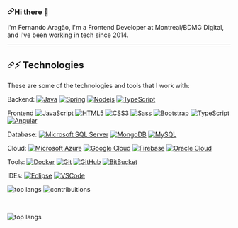 <article class="markdown-body entry-content container-lg f5" itemprop="text"><h3 dir="auto"><a id="user-content-hi-there-" class="anchor" aria-hidden="true" tabindex="-1" href="#hi-there-"><svg class="octicon octicon-link" viewBox="0 0 16 16" version="1.1" width="16" height="16" aria-hidden="true"><path d="m7.775 3.275 1.25-1.25a3.5 3.5 0 1 1 4.95 4.95l-2.5 2.5a3.5 3.5 0 0 1-4.95 0 .751.751 0 0 1 .018-1.042.751.751 0 0 1 1.042-.018 1.998 1.998 0 0 0 2.83 0l2.5-2.5a2.002 2.002 0 0 0-2.83-2.83l-1.25 1.25a.751.751 0 0 1-1.042-.018.751.751 0 0 1-.018-1.042Zm-4.69 9.64a1.998 1.998 0 0 0 2.83 0l1.25-1.25a.751.751 0 0 1 1.042.018.751.751 0 0 1 .018 1.042l-1.25 1.25a3.5 3.5 0 1 1-4.95-4.95l2.5-2.5a3.5 3.5 0 0 1 4.95 0 .751.751 0 0 1-.018 1.042.751.751 0 0 1-1.042.018 1.998 1.998 0 0 0-2.83 0l-2.5 2.5a1.998 1.998 0 0 0 0 2.83Z"></path></svg></a>Hi there 👋</h3>
<p dir="auto">I'm Fernando Aragão,  I'm a Frontend Developer at Montreal/BDMG Digital, and I've been working in tech since 2014.</p>
<hr>
<h2 dir="auto"><a id="user-content--technologies" class="anchor" aria-hidden="true" tabindex="-1" href="#-technologies"><svg class="octicon octicon-link" viewBox="0 0 16 16" version="1.1" width="16" height="16" aria-hidden="true"><path d="m7.775 3.275 1.25-1.25a3.5 3.5 0 1 1 4.95 4.95l-2.5 2.5a3.5 3.5 0 0 1-4.95 0 .751.751 0 0 1 .018-1.042.751.751 0 0 1 1.042-.018 1.998 1.998 0 0 0 2.83 0l2.5-2.5a2.002 2.002 0 0 0-2.83-2.83l-1.25 1.25a.751.751 0 0 1-1.042-.018.751.751 0 0 1-.018-1.042Zm-4.69 9.64a1.998 1.998 0 0 0 2.83 0l1.25-1.25a.751.751 0 0 1 1.042.018.751.751 0 0 1 .018 1.042l-1.25 1.25a3.5 3.5 0 1 1-4.95-4.95l2.5-2.5a3.5 3.5 0 0 1 4.95 0 .751.751 0 0 1-.018 1.042.751.751 0 0 1-1.042.018 1.998 1.998 0 0 0-2.83 0l-2.5 2.5a1.998 1.998 0 0 0 0 2.83Z"></path></svg></a>⚡ Technologies</h2>
<p dir="auto">These are some of the technologies and tools that I work with:</p>
<p dir="auto">Backend:
<a target="_blank" rel="noopener noreferrer nofollow" href="https://camo.githubusercontent.com/751f3544608c65fecbf48a6ad4be2825619f211db05a847b8d57e687a059b37a/68747470733a2f2f696d672e736869656c64732e696f2f62616467652f2d4a6176612d3030373339363f7374796c653d666c61742d737175617265266c6f676f3d6a617661"><img src="https://camo.githubusercontent.com/751f3544608c65fecbf48a6ad4be2825619f211db05a847b8d57e687a059b37a/68747470733a2f2f696d672e736869656c64732e696f2f62616467652f2d4a6176612d3030373339363f7374796c653d666c61742d737175617265266c6f676f3d6a617661" alt="Java" data-canonical-src="https://img.shields.io/badge/-Java-007396?style=flat-square&amp;logo=java" style="max-width: 100%;"></a>
<a target="_blank" rel="noopener noreferrer nofollow" href="https://camo.githubusercontent.com/9ba3764ef459d32f3bd67307cdecb3dfb9970133c87eed873a5f8ac0a98e8f00/68747470733a2f2f696d672e736869656c64732e696f2f62616467652f2d537072696e672d3644423333463f7374796c653d666c61742d737175617265266c6f676f3d737072696e67266c6f676f436f6c6f723d7768697465"><img src="https://camo.githubusercontent.com/9ba3764ef459d32f3bd67307cdecb3dfb9970133c87eed873a5f8ac0a98e8f00/68747470733a2f2f696d672e736869656c64732e696f2f62616467652f2d537072696e672d3644423333463f7374796c653d666c61742d737175617265266c6f676f3d737072696e67266c6f676f436f6c6f723d7768697465" alt="Spring" data-canonical-src="https://img.shields.io/badge/-Spring-6DB33F?style=flat-square&amp;logo=spring&amp;logoColor=white" style="max-width: 100%;"></a>
<a target="_blank" rel="noopener noreferrer nofollow" href="https://camo.githubusercontent.com/03aaab698880ba5353a958bed314d3913137aa86d3ec7308fef56efedf6c4839/68747470733a2f2f696d672e736869656c64732e696f2f62616467652f2d4e6f64656a732d3333393933333f7374796c653d666c61742d737175617265266c6f676f3d4e6f64652e6a73266c6f676f436f6c6f723d7768697465"><img src="https://camo.githubusercontent.com/03aaab698880ba5353a958bed314d3913137aa86d3ec7308fef56efedf6c4839/68747470733a2f2f696d672e736869656c64732e696f2f62616467652f2d4e6f64656a732d3333393933333f7374796c653d666c61742d737175617265266c6f676f3d4e6f64652e6a73266c6f676f436f6c6f723d7768697465" alt="Nodejs" data-canonical-src="https://img.shields.io/badge/-Nodejs-339933?style=flat-square&amp;logo=Node.js&amp;logoColor=white" style="max-width: 100%;"></a>
<a target="_blank" rel="noopener noreferrer nofollow" href="https://camo.githubusercontent.com/fc531b7ec44d5eb08d44dd57078a31ef6f3357bfd40ed63a86b9eab811b8b7ab/68747470733a2f2f696d672e736869656c64732e696f2f62616467652f2d547970655363726970742d3030374143433f7374796c653d666c61742d737175617265266c6f676f3d74797065736372697074266c6f676f436f6c6f723d7768697465"><img src="https://camo.githubusercontent.com/fc531b7ec44d5eb08d44dd57078a31ef6f3357bfd40ed63a86b9eab811b8b7ab/68747470733a2f2f696d672e736869656c64732e696f2f62616467652f2d547970655363726970742d3030374143433f7374796c653d666c61742d737175617265266c6f676f3d74797065736372697074266c6f676f436f6c6f723d7768697465" alt="TypeScript" data-canonical-src="https://img.shields.io/badge/-TypeScript-007ACC?style=flat-square&amp;logo=typescript&amp;logoColor=white" style="max-width: 100%;"></a>
<p dir="auto">Frontend
<a target="_blank" rel="noopener noreferrer nofollow" href="https://camo.githubusercontent.com/6eee5f6e83f1fdb987a4a5707fb989fc10646367244e505ee289b93909c78932/68747470733a2f2f696d672e736869656c64732e696f2f62616467652f2d4a6176615363726970742d626c61636b3f7374796c653d666c61742d737175617265266c6f676f3d6a617661736372697074"><img src="https://camo.githubusercontent.com/6eee5f6e83f1fdb987a4a5707fb989fc10646367244e505ee289b93909c78932/68747470733a2f2f696d672e736869656c64732e696f2f62616467652f2d4a6176615363726970742d626c61636b3f7374796c653d666c61742d737175617265266c6f676f3d6a617661736372697074" alt="JavaScript" data-canonical-src="https://img.shields.io/badge/-JavaScript-black?style=flat-square&amp;logo=javascript" style="max-width: 100%;"></a>
<a target="_blank" rel="noopener noreferrer nofollow" href="https://camo.githubusercontent.com/6010a85175edf5787bba645d2bdad7ec26f41aafce3f5a59569352de55deed74/68747470733a2f2f696d672e736869656c64732e696f2f62616467652f2d48544d4c352d4533344632363f7374796c653d666c61742d737175617265266c6f676f3d68746d6c35266c6f676f436f6c6f723d7768697465"><img src="https://camo.githubusercontent.com/6010a85175edf5787bba645d2bdad7ec26f41aafce3f5a59569352de55deed74/68747470733a2f2f696d672e736869656c64732e696f2f62616467652f2d48544d4c352d4533344632363f7374796c653d666c61742d737175617265266c6f676f3d68746d6c35266c6f676f436f6c6f723d7768697465" alt="HTML5" data-canonical-src="https://img.shields.io/badge/-HTML5-E34F26?style=flat-square&amp;logo=html5&amp;logoColor=white" style="max-width: 100%;"></a>
<a target="_blank" rel="noopener noreferrer nofollow" href="https://camo.githubusercontent.com/1cce2dc4bb406a5019322c3f123da088d108b8ee7cb3a7d7918c9893d6d828f3/68747470733a2f2f696d672e736869656c64732e696f2f62616467652f2d435353332d3135373242363f7374796c653d666c61742d737175617265266c6f676f3d63737333"><img src="https://camo.githubusercontent.com/1cce2dc4bb406a5019322c3f123da088d108b8ee7cb3a7d7918c9893d6d828f3/68747470733a2f2f696d672e736869656c64732e696f2f62616467652f2d435353332d3135373242363f7374796c653d666c61742d737175617265266c6f676f3d63737333" alt="CSS3" data-canonical-src="https://img.shields.io/badge/-CSS3-1572B6?style=flat-square&amp;logo=css3" style="max-width: 100%;"></a>
<a target="_blank" rel="noopener noreferrer nofollow" href="https://camo.githubusercontent.com/40a7829e7827c09f70eb03b3f3725aa0ad9520f22173f8858250ad29f94b1417/68747470733a2f2f696d672e736869656c64732e696f2f62616467652f2d536173732d4343363639393f7374796c653d666c61742d737175617265266c6f676f3d73617373266c6f676f436f6c6f723d7768697465"><img src="https://camo.githubusercontent.com/40a7829e7827c09f70eb03b3f3725aa0ad9520f22173f8858250ad29f94b1417/68747470733a2f2f696d672e736869656c64732e696f2f62616467652f2d536173732d4343363639393f7374796c653d666c61742d737175617265266c6f676f3d73617373266c6f676f436f6c6f723d7768697465" alt="Sass" data-canonical-src="https://img.shields.io/badge/-Sass-CC6699?style=flat-square&amp;logo=sass&amp;logoColor=white" style="max-width: 100%;"></a>
<a target="_blank" rel="noopener noreferrer nofollow" href="https://camo.githubusercontent.com/c29c306b0331bdebcb2009041564b647f11b63914b36026be84d5f446c5cee8b/68747470733a2f2f696d672e736869656c64732e696f2f62616467652f2d426f6f7473747261702d3536334437433f7374796c653d666c61742d737175617265266c6f676f3d626f6f747374726170"><img src="https://camo.githubusercontent.com/c29c306b0331bdebcb2009041564b647f11b63914b36026be84d5f446c5cee8b/68747470733a2f2f696d672e736869656c64732e696f2f62616467652f2d426f6f7473747261702d3536334437433f7374796c653d666c61742d737175617265266c6f676f3d626f6f747374726170" alt="Bootstrap" data-canonical-src="https://img.shields.io/badge/-Bootstrap-563D7C?style=flat-square&amp;logo=bootstrap" style="max-width: 100%;"></a>
<a target="_blank" rel="noopener noreferrer nofollow" href="https://camo.githubusercontent.com/fc531b7ec44d5eb08d44dd57078a31ef6f3357bfd40ed63a86b9eab811b8b7ab/68747470733a2f2f696d672e736869656c64732e696f2f62616467652f2d547970655363726970742d3030374143433f7374796c653d666c61742d737175617265266c6f676f3d74797065736372697074266c6f676f436f6c6f723d7768697465"><img src="https://camo.githubusercontent.com/fc531b7ec44d5eb08d44dd57078a31ef6f3357bfd40ed63a86b9eab811b8b7ab/68747470733a2f2f696d672e736869656c64732e696f2f62616467652f2d547970655363726970742d3030374143433f7374796c653d666c61742d737175617265266c6f676f3d74797065736372697074266c6f676f436f6c6f723d7768697465" alt="TypeScript" data-canonical-src="https://img.shields.io/badge/-TypeScript-007ACC?style=flat-square&amp;logo=typescript&amp;logoColor=white" style="max-width: 100%;"></a>
<a target="_blank" rel="noopener noreferrer nofollow" href="https://camo.githubusercontent.com/81e6e246e94a3cb770e8245a804864ac70645dcef8ac5ec540f284ca163ad2ce/68747470733a2f2f696d672e736869656c64732e696f2f62616467652f2d416e67756c61722d4444303033313f7374796c653d666c61742d737175617265266c6f676f3d616e67756c6172"><img src="https://camo.githubusercontent.com/81e6e246e94a3cb770e8245a804864ac70645dcef8ac5ec540f284ca163ad2ce/68747470733a2f2f696d672e736869656c64732e696f2f62616467652f2d416e67756c61722d4444303033313f7374796c653d666c61742d737175617265266c6f676f3d616e67756c6172" alt="Angular" data-canonical-src="https://img.shields.io/badge/-Angular-DD0031?style=flat-square&amp;logo=angular" style="max-width: 100%;"></a></p>
<p dir="auto">Database:
<a target="_blank" rel="noopener noreferrer nofollow" href="https://camo.githubusercontent.com/a02c22bab08f12834869942459a23f11ad83dad0cdec803420eed0f6a0f82291/68747470733a2f2f696d672e736869656c64732e696f2f62616467652f2d53514c2532305365727665722d4343323932373f7374796c653d666c61742d737175617265266c6f676f3d6d6963726f736f66742d73716c2d736572766572266c6f676f436f6c6f723d7768697465"><img src="https://camo.githubusercontent.com/a02c22bab08f12834869942459a23f11ad83dad0cdec803420eed0f6a0f82291/68747470733a2f2f696d672e736869656c64732e696f2f62616467652f2d53514c2532305365727665722d4343323932373f7374796c653d666c61742d737175617265266c6f676f3d6d6963726f736f66742d73716c2d736572766572266c6f676f436f6c6f723d7768697465" alt="Microsoft SQL Server" data-canonical-src="https://img.shields.io/badge/-SQL%20Server-CC2927?style=flat-square&amp;logo=microsoft-sql-server&amp;logoColor=white" style="max-width: 100%;"></a>
<a target="_blank" rel="noopener noreferrer nofollow" href="https://camo.githubusercontent.com/9de12212f1ed91d989276eea6d5445e7b657cc3b574814eca29afb2fae61aeac/68747470733a2f2f696d672e736869656c64732e696f2f62616467652f2d4d6f6e676f44422d626c61636b3f7374796c653d666c61742d737175617265266c6f676f3d6d6f6e676f6462"><img src="https://camo.githubusercontent.com/9de12212f1ed91d989276eea6d5445e7b657cc3b574814eca29afb2fae61aeac/68747470733a2f2f696d672e736869656c64732e696f2f62616467652f2d4d6f6e676f44422d626c61636b3f7374796c653d666c61742d737175617265266c6f676f3d6d6f6e676f6462" alt="MongoDB" data-canonical-src="https://img.shields.io/badge/-MongoDB-black?style=flat-square&amp;logo=mongodb" style="max-width: 100%;"></a>
<a target="_blank" rel="noopener noreferrer nofollow" href="https://camo.githubusercontent.com/05e27ea54093a1c2a50f5028938e7e2a4fba9e84eb5e9e239af9a06fc14c7b32/68747470733a2f2f696d672e736869656c64732e696f2f62616467652f2d4d7953514c2d3434373941313f7374796c653d666c61742d737175617265266c6f676f3d6d7973716c266c6f676f436f6c6f723d7768697465"><img src="https://camo.githubusercontent.com/05e27ea54093a1c2a50f5028938e7e2a4fba9e84eb5e9e239af9a06fc14c7b32/68747470733a2f2f696d672e736869656c64732e696f2f62616467652f2d4d7953514c2d3434373941313f7374796c653d666c61742d737175617265266c6f676f3d6d7973716c266c6f676f436f6c6f723d7768697465" alt="MySQL" data-canonical-src="https://img.shields.io/badge/-MySQL-4479A1?style=flat-square&amp;logo=mysql&amp;logoColor=white" style="max-width: 100%;"></a></p>
<p dir="auto">Cloud:
<a target="_blank" rel="noopener noreferrer nofollow" href="https://camo.githubusercontent.com/6163ff0fbc1f19ce9047803c8922392bb960128bbc56bf62bb961619866ba4f4/68747470733a2f2f696d672e736869656c64732e696f2f62616467652f4d6963726f736f6674253230417a7572652d3030383944363f7374796c653d666c61742d737175617265266c6f676f3d6d6963726f736f66742d617a757265266c6f676f436f6c6f723d7768697465"><img src="https://camo.githubusercontent.com/6163ff0fbc1f19ce9047803c8922392bb960128bbc56bf62bb961619866ba4f4/68747470733a2f2f696d672e736869656c64732e696f2f62616467652f4d6963726f736f6674253230417a7572652d3030383944363f7374796c653d666c61742d737175617265266c6f676f3d6d6963726f736f66742d617a757265266c6f676f436f6c6f723d7768697465" alt="Microsoft Azure" data-canonical-src="https://img.shields.io/badge/Microsoft%20Azure-0089D6?style=flat-square&amp;logo=microsoft-azure&amp;logoColor=white" style="max-width: 100%;"></a>
<a target="_blank" rel="noopener noreferrer nofollow" href="https://camo.githubusercontent.com/d53823aa9242108880bc32d2a275295427810eeb05833433cf14c3187a4ba4bc/68747470733a2f2f696d672e736869656c64732e696f2f62616467652f476f6f676c65253230436c6f75642d3432383546343f7374796c653d666c61742d737175617265266c6f676f3d676f6f676c652d636c6f7564266c6f676f436f6c6f723d7768697465"><img src="https://camo.githubusercontent.com/d53823aa9242108880bc32d2a275295427810eeb05833433cf14c3187a4ba4bc/68747470733a2f2f696d672e736869656c64732e696f2f62616467652f476f6f676c65253230436c6f75642d3432383546343f7374796c653d666c61742d737175617265266c6f676f3d676f6f676c652d636c6f7564266c6f676f436f6c6f723d7768697465" alt="Google Cloud" data-canonical-src="https://img.shields.io/badge/Google%20Cloud-4285F4?style=flat-square&amp;logo=google-cloud&amp;logoColor=white" style="max-width: 100%;"></a>
<a target="_blank" rel="noopener noreferrer nofollow" href="https://camo.githubusercontent.com/32d52bae953186b8090d1aaa41346692ad3df9b82b03e15d17cca65bcad5d1f6/68747470733a2f2f696d672e736869656c64732e696f2f62616467652f46697265626173652d4646434132383f7374796c653d666c61742d737175617265266c6f676f3d6669726562617365266c6f676f436f6c6f723d7768697465"><img src="https://camo.githubusercontent.com/32d52bae953186b8090d1aaa41346692ad3df9b82b03e15d17cca65bcad5d1f6/68747470733a2f2f696d672e736869656c64732e696f2f62616467652f46697265626173652d4646434132383f7374796c653d666c61742d737175617265266c6f676f3d6669726562617365266c6f676f436f6c6f723d7768697465" alt="Firebase" data-canonical-src="https://img.shields.io/badge/Firebase-FFCA28?style=flat-square&amp;logo=firebase&amp;logoColor=white" style="max-width: 100%;"></a>
<a target="_blank" rel="noopener noreferrer nofollow" href="https://camo.githubusercontent.com/e3137c2b2112485180c0042b39d1df3d587d1766b96495f60ec1bb134c4062f1/68747470733a2f2f696d672e736869656c64732e696f2f62616467652f4f7261636c65253230436c6f75642d4638303030303f7374796c653d666c61742d737175617265266c6f676f3d6f7261636c65266c6f676f436f6c6f723d7768697465"><img src="https://camo.githubusercontent.com/e3137c2b2112485180c0042b39d1df3d587d1766b96495f60ec1bb134c4062f1/68747470733a2f2f696d672e736869656c64732e696f2f62616467652f4f7261636c65253230436c6f75642d4638303030303f7374796c653d666c61742d737175617265266c6f676f3d6f7261636c65266c6f676f436f6c6f723d7768697465" alt="Oracle Cloud" data-canonical-src="https://img.shields.io/badge/Oracle%20Cloud-F80000?style=flat-square&amp;logo=oracle&amp;logoColor=white" style="max-width: 100%;"></a></p>
<p dir="auto">Tools:
<a target="_blank" rel="noopener noreferrer nofollow" href="https://camo.githubusercontent.com/0e31f6bf7a1744856644370d4550f33136ac79ce81ee3f873e97a46c4ff7bd11/68747470733a2f2f696d672e736869656c64732e696f2f62616467652f2d446f636b65722d3234393645443f7374796c653d666c61742d737175617265266c6f676f3d646f636b6572266c6f676f436f6c6f723d7768697465"><img src="https://camo.githubusercontent.com/0e31f6bf7a1744856644370d4550f33136ac79ce81ee3f873e97a46c4ff7bd11/68747470733a2f2f696d672e736869656c64732e696f2f62616467652f2d446f636b65722d3234393645443f7374796c653d666c61742d737175617265266c6f676f3d646f636b6572266c6f676f436f6c6f723d7768697465" alt="Docker" data-canonical-src="https://img.shields.io/badge/-Docker-2496ED?style=flat-square&amp;logo=docker&amp;logoColor=white" style="max-width: 100%;"></a>
<a target="_blank" rel="noopener noreferrer nofollow" href="https://camo.githubusercontent.com/ee789fdcb588501cae8eade82ac9ed8bbd78069afb20ada7927c4764432fc40f/68747470733a2f2f696d672e736869656c64732e696f2f62616467652f2d4769742d626c61636b3f7374796c653d666c61742d737175617265266c6f676f3d676974"><img src="https://camo.githubusercontent.com/ee789fdcb588501cae8eade82ac9ed8bbd78069afb20ada7927c4764432fc40f/68747470733a2f2f696d672e736869656c64732e696f2f62616467652f2d4769742d626c61636b3f7374796c653d666c61742d737175617265266c6f676f3d676974" alt="Git" data-canonical-src="https://img.shields.io/badge/-Git-black?style=flat-square&amp;logo=git" style="max-width: 100%;"></a>
<a target="_blank" rel="noopener noreferrer nofollow" href="https://camo.githubusercontent.com/ef6cf50bf9b90b26f298f3619057eb8b436363088459478449a6335fa8fe2184/68747470733a2f2f696d672e736869656c64732e696f2f62616467652f2d4769744875622d3138313731373f7374796c653d666c61742d737175617265266c6f676f3d676974687562"><img src="https://camo.githubusercontent.com/ef6cf50bf9b90b26f298f3619057eb8b436363088459478449a6335fa8fe2184/68747470733a2f2f696d672e736869656c64732e696f2f62616467652f2d4769744875622d3138313731373f7374796c653d666c61742d737175617265266c6f676f3d676974687562" alt="GitHub" data-canonical-src="https://img.shields.io/badge/-GitHub-181717?style=flat-square&amp;logo=github" style="max-width: 100%;"></a>
<a target="_blank" rel="noopener noreferrer nofollow" href="https://camo.githubusercontent.com/3a9886ab24fc27924df306bb7e0a66c489558cddcee9bff9939be93d70fee30c/68747470733a2f2f696d672e736869656c64732e696f2f62616467652f2d4269744275636b65742d6461726b626c75653f7374796c653d666c61742d737175617265266c6f676f3d6269746275636b6574"><img src="https://camo.githubusercontent.com/3a9886ab24fc27924df306bb7e0a66c489558cddcee9bff9939be93d70fee30c/68747470733a2f2f696d672e736869656c64732e696f2f62616467652f2d4269744275636b65742d6461726b626c75653f7374796c653d666c61742d737175617265266c6f676f3d6269746275636b6574" alt="BitBucket" data-canonical-src="https://img.shields.io/badge/-BitBucket-darkblue?style=flat-square&amp;logo=bitbucket" style="max-width: 100%;"></a>
<p dir="auto">IDEs:
<a target="_blank" rel="noopener noreferrer nofollow" href="https://camo.githubusercontent.com/e15ddfcf3cd25f1c64a66925bd09bdecb0aa917cff2296ac779b344fee20f63a/68747470733a2f2f696d672e736869656c64732e696f2f62616467652f2d45636c697073652d3243323235353f7374796c653d666c61742d737175617265266c6f676f3d65636c69707365266c6f676f436f6c6f723d7768697465"><img src="https://camo.githubusercontent.com/e15ddfcf3cd25f1c64a66925bd09bdecb0aa917cff2296ac779b344fee20f63a/68747470733a2f2f696d672e736869656c64732e696f2f62616467652f2d45636c697073652d3243323235353f7374796c653d666c61742d737175617265266c6f676f3d65636c69707365266c6f676f436f6c6f723d7768697465" alt="Eclipse" data-canonical-src="https://img.shields.io/badge/-Eclipse-2C2255?style=flat-square&amp;logo=eclipse&amp;logoColor=white" style="max-width: 100%;"></a>
<a target="_blank" rel="noopener noreferrer nofollow" href="https://camo.githubusercontent.com/2c59e2f87fdd50c00bd3c5b77c5871a5080eec9d96581f19e0cb078c74565073/68747470733a2f2f696d672e736869656c64732e696f2f62616467652f2d5653436f64652d3030374143433f7374796c653d666c61742d737175617265266c6f676f3d76697375616c2d73747564696f2d636f6465266c6f676f436f6c6f723d7768697465"><img src="https://camo.githubusercontent.com/2c59e2f87fdd50c00bd3c5b77c5871a5080eec9d96581f19e0cb078c74565073/68747470733a2f2f696d672e736869656c64732e696f2f62616467652f2d5653436f64652d3030374143433f7374796c653d666c61742d737175617265266c6f676f3d76697375616c2d73747564696f2d636f6465266c6f676f436f6c6f723d7768697465" alt="VSCode" data-canonical-src="https://img.shields.io/badge/-VSCode-007ACC?style=flat-square&amp;logo=visual-studio-code&amp;logoColor=white" style="max-width: 100%;"></a></p>
</article>

<p>
  <img src='https://github-readme-stats.vercel.app/api/top-langs/?username=fernandoarag&theme=dracula' alt='top langs'/>
  <img src='https://github-readme-stats-git-masterrstaa-rickstaa.vercel.app/api?username=fernandoarag&theme=dracula' alt='contribuitions'/>
</p>

<br/>

<p>
  <img src='https://github-profile-trophy.vercel.app/?username=fernandoarag&theme=dracula' alt='top langs'/>
</p>

